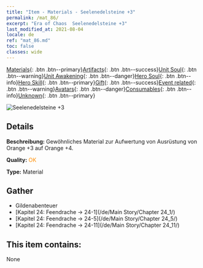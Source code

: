 ```yaml
---
title: "Item - Materials - Seelenedelsteine +3"
permalink: /mat_86/
excerpt: "Era of Chaos  Seelenedelsteine +3"
last_modified_at: 2021-08-04
locale: de
ref: "mat_86.md"
toc: false
classes: wide
---
```

 [Materials](/ItemsDE/){: .btn .btn--primary}[Artifacts](/ItemsDE/Artifacts/){: .btn .btn--success}[Unit Soul](/ItemsDE/UnitSoul/){: .btn .btn--warning}[Unit Awakening](/ItemsDE/UnitAwakening/){: .btn .btn--danger}[Hero Soul](/ItemsDE/HeroSoul/){: .btn .btn--info}[Hero Skill](/ItemsDE/HeroSkill/){: .btn .btn--primary}[Gift](/ItemsDE/Gift/){: .btn .btn--success}[Event related](/ItemsDE/Events/){: .btn .btn--warning}[Avatars](/ItemsDE/Avatars/){: .btn .btn--danger}[Consumables](/ItemsDE/Consumables/){: .btn .btn--info}[Unknown](/ItemsDE/Unknown/){: .btn .btn--primary}

 ![Seelenedelsteine +3](/images/t/i_cailiao_baoshi3.png)

## Details
 **Beschreibung:** Gewöhnliches Material zur Aufwertung von Ausrüstung von Orange +3 auf Orange +4.

 **Quality:** <span style="color: #FF8C00">OK</span>

 **Type:** Material

## Gather

*    Gildenabenteuer 
*    [Kapitel 24: Feendrache -> 24-1](/de/Main Story/Chapter 24_1/) 
*    [Kapitel 24: Feendrache -> 24-5](/de/Main Story/Chapter 24_5/) 
*    [Kapitel 24: Feendrache -> 24-11](/de/Main Story/Chapter 24_11/) 

## This item contains:

  None

